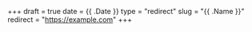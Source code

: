 +++
draft = true
date = {{ .Date }}
type = "redirect"
slug = "{{ .Name }}"
redirect = "https://example.com"
+++

